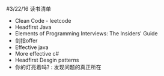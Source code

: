 #3/22/16  读书清单
- Clean Code - leetcode
- Headfirst Java
- Elements of Programming Interviews: The Insiders' Guide
- 剑指offer
- Effective java
- More effective c#
- Headfirst Desgin patterns
- 你的灯亮着吗? : 发现问题的真正所在